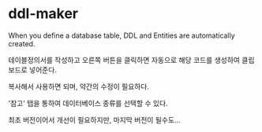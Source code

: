 # ddl-maker
When you define a database table, DDL and Entities are automatically created.


테이블정의서를 작성하고
오른쪽 버튼을 클릭하면 자동으로 해당 코드를 생성하여 클립보드로 넣어준다.

복사해서 사용하면 되며, 약간의 수정이 필요하다.

'참고' 탭을 통하여 데이터베이스 종류를 선택할 수 있다.

최초 버전이어서 개선이 필요하지만, 마지막 버전이 될수도...
